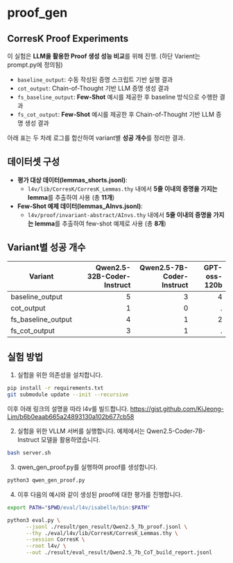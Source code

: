 # proof_gen

## CorresK Proof Experiments

이 실험은 **LLM을 활용한 Proof 생성 성능 비교**를 위해 진행. (하단 Varient는 prompt.py에 정의됨)
- `baseline_output`: 수동 작성된 증명 스크립트 기반 실행 결과  
- `cot_output`: Chain-of-Thought 기반 LLM 증명 생성 결과  
- `fs_baseline_output`: **Few-Shot** 예시를 제공한 후 baseline 방식으로 수행한 결과  
- `fs_cot_output`: **Few-Shot** 예시를 제공한 후 Chain-of-Thought 기반 LLM 증명 생성 결과  

아래 표는 두 차례 로그를 합산하여 variant별 **성공 개수**를 정리한 결과.

## 데이터셋 구성
- **평가 대상 데이터(lemmas_shorts.jsonl)**:  
  - `l4v/lib/CorresK/CorresK_Lemmas.thy` 내에서 **5줄 이내의 증명을 가지는 lemma**를 추출하여 사용 (총 **11개**)  
- **Few-Shot 예제 데이터(lemmas_AInvs.jsonl)**:  
  - `l4v/proof/invariant-abstract/AInvs.thy` 내에서 **5줄 이내의 증명을 가지는 lemma**를 추출하여 few-shot 예제로 사용 (총 **8개**)  

## Variant별 성공 개수

| Variant            | Qwen2.5-32B-Coder-Instruct | Qwen2.5-7B-Coder-Instruct | GPT-oss-120b |
|--------------------|---------:|---------:|---------:|
| baseline_output    | 5        | 3        | 4        |
| cot_output         | 1        | 0        | .        |
| fs_baseline_output | 4        | 1        | 2        |
| fs_cot_output      | 3        | 1        | .        |

## 실험 방법

1. 실험을 위한 의존성을 설치합니다.
```bash
pip install -r requirements.txt
git submodule update --init --recursive
```

이후 아래 링크의 설명을 따라 l4v를 빌드합니다.
https://gist.github.com/KiJeong-Lim/b6b0eaab665a24893130a102b677cb58

2. 실험을 위한 VLLM 서버를 실행합니다. 예제에서는 Qwen2.5-Coder-7B-Instruct 모델을 활용하였습니다.
```bash
bash server.sh
```

3. qwen_gen_proof.py를 실행하여 proof를 생성합니다.
```bash
python3 qwen_gen_proof.py
```

4. 이후 다음의 예시와 같이 생성된 proof에 대한 평가를 진행합니다.
```bash
export PATH="$PWD/eval/l4v/isabelle/bin:$PATH"

python3 eval.py \
      --jsonl ./result/gen_result/Qwen2.5_7b_proof.jsonl \
      --thy ./eval/l4v/lib/CorresK/CorresK_Lemmas.thy \
      --session CorresK \
      --root l4v/ \
      --out ./result/eval_result/Qwen2.5_7b_CoT_build_report.jsonl
```
